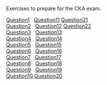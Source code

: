 Exercises to prepare for the CKA exam.

[Question1](question1/question1.md)&nbsp;&nbsp;    [Question11](question11/question11.md)   [Question21](question21/question21.md) <br>
[Question2](question2/question2.md)&nbsp;&nbsp;    [Question12](question12/question12.md)   [Question22](question22/question22.md) <br>
[Question3](question3/question3.md)&nbsp;&nbsp;    [Question13](question13/question13.md)<br>
[Question4](question4/question4.md)&nbsp;&nbsp;    [Question14](question14/question14.md)<br>
[Question5](question5/question5.md)&nbsp;&nbsp;    [Question15](question15/question15.md)<br>
[Question6](question6/question6.md)&nbsp;&nbsp;    [Question16](question16/question16.md)<br>
[Question7](question7/question7.md)&nbsp;&nbsp; [Question17](question17/question17.md)<br>
[Question8](question8/question8.md)&nbsp;&nbsp; [Question18](question18/question18.md)<br>
[Question9](question9/question9.md)&nbsp;&nbsp; [Question19](question19/question19.md)<br>
[Question10](question10/question10.md)&nbsp;[Question20](question20/question20.md)<br>